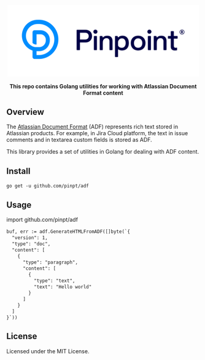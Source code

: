 <div align="center">
	<img width="500" src=".github/logo.svg" alt="pinpt-logo">
</div>

<p align="center" color="#6a737d">
	<strong>This repo contains Golang utilities for working with Atlassian Document Format content</strong>
</p>


## Overview

The [Atlassian Document Format](https://developer.atlassian.com/cloud/jira/platform/apis/document/structure/) (ADF) represents rich text stored in Atlassian products. For example, in Jira Cloud platform, the text in issue comments and in textarea custom fields is stored as ADF.

This library provides a set of utilities in Golang for dealing with ADF content.


## Install

```
go get -u github.com/pinpt/adf
```

## Usage

import github.com/pinpt/adf

```golang
buf, err := adf.GenerateHTMLFromADF([]byte(`{
  "version": 1,
  "type": "doc",
  "content": [
    {
      "type": "paragraph",
      "content": [
        {
          "type": "text",
          "text": "Hello world"
        }
      ]
    }
  ]
}`))
```

## License

Licensed under the MIT License.
